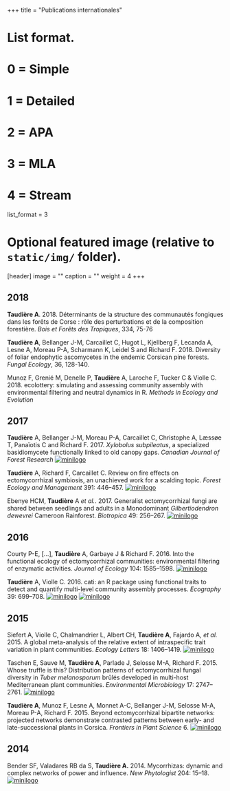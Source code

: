 +++
title = "Publications internationales"

# List format.
#   0 = Simple
#   1 = Detailed
#   2 = APA
#   3 = MLA
#   4 = Stream
list_format = 3

# Optional featured image (relative to `static/img/` folder).
[header]
image = ""
caption = ""
weight = 4
+++

## 2018 

**Taudière A**. 2018. Déterminants de la structure des communautés fongiques dans les forêts de Corse : rôle des perturbations et de la composition forestière.
*Bois et Forêts des Tropiques*, 334, 75-76  <a href="https://doi.org/10.19182/bft2017.334.a31493"><i class="fas fa-external-link-alt "></i></a> 
 

 **Taudière A**, Bellanger J-M, Carcaillet C, Hugot L, Kjellberg F, Lecanda A, Lesne A, Moreau P-A, Scharmann K, Leidel S and Richard F.  2018. Diversity of foliar endophytic ascomycetes in the endemic Corsican pine forests. *Fungal Ecology*, 36, 128-140. <a href="https://www.researchgate.net/profile/Jean-Michel_Bellanger/publication/328305639_Diversity_of_foliar_endophytic_ascomycetes_in_the_endemic_Corsican_pine_forests_Supplementary_material/data/5bc58ec8299bf17a1c557d7b/Taudiere-2018-Fungal-Ecology-SM.pdf"><i class="far fa-file-pdf"></i></a> <a href="https://www.sciencedirect.com/science/article/abs/pii/S1754504818301818"><i class="fas fa-external-link-alt "></i></a> 
 

Munoz F, Grenié M, Denelle P, <strong>Taudière</strong> A, Laroche F, Tucker C &amp; Violle C. 2018. ecolottery: simulating and assessing community assembly with environmental filtering and neutral dynamics in R. <em>Methods in Ecology and Evolution</em> <a href="https://www.researchgate.net/publication/318635375_ecolottery_simulating_and_assessing_community_assembly_with_environmental_filtering_and_neutral_dynamics_in_R"><i class="far fa-file-pdf"></i></a> <a href="https://github.com/frmunoz/ecolottery"><i class="fab fa-github-square "></i></a> <!--[![minilogo](img/logo/external-link.svg)]()--> <!--[![minilogo](img/logo/logoAltmetric.svg)]()-->


## 2017

<strong>Taudière</strong> A, Bellanger J-M, Moreau P-A, Carcaillet C, Christophe A, Læssøe T, Panaïotis C and Richard F. 2017. <em>Xylobolus subpileatus</em>, a specialized basidiomycete functionally linked to old canopy gaps. <em>Canadian Journal of Forest Research</em> <a href="https://www.researchgate.net/publication/315787988_Xylobolus_subpileatus_a_specialized_basidiomycete_functionally_linked_to_old_canopy_gaps"><i class="far fa-file-pdf"></i></a> <a href="http://www.nrcresearchpress.com/doi/full/10.1139/cjfr-2016-0521"><i class="fas fa-external-link-alt "></i></a> <a href="https://www.altmetric.com/details/21259595"><img src="/img/logo/logoAltmetric.svg" alt="minilogo" /></a></p>

<strong>Taudière</strong> A, Richard F, Carcaillet C. Review on fire effects on ectomycorrhizal symbiosis, an unachieved work for a scalding topic. <em>Forest Ecology and Management</em> 391: 446–457. <a href="https://www.researchgate.net/publication/314094946_Review_on_fire_effects_on_ectomycorrhizal_symbiosis_an_unachieved_work_for_a_scalding_topic?ev=prf_high"><i class="far fa-file-pdf"></i></a> <a href="http://www.sciencedirect.com/science/article/pii/S0378112716308787"><i class="fas fa-external-link-alt "></i></a> <a href="https://www.altmetric.com/details/17066940"><img src="/img/logo/logoAltmetric.svg" alt="minilogo" /></a> <a href="https://hal.archives-ouvertes.fr/hal-01485947v1"></a>

Ebenye HCM, <strong>Taudière</strong> A <em>et al.</em>. 2017. Generalist ectomycorrhizal fungi are shared between seedlings and adults in a Monodominant <em>Gilbertiodendron dewevrei</em> Cameroon Rainforest. <em>Biotropica</em> 49: 256–267. <a href="https://www.researchgate.net/publication/310812961_Ectomycorrhizal_fungi_are_shared_between_seedlings_and_adults_in_a_monodominant_Gilbertiodendron_dewevrei_rain_forest_in_Cameroon"><i class="far fa-file-pdf"></i></a> <a href="https://onlinelibrary.wiley.com/doi/10.1111/btp.12415/abstract"><i class="fas fa-external-link-alt "></i></a> <a href="https://www.altmetric.com/details/14433461"><img src="/img/logo/logoAltmetric.svg" alt="minilogo" /></a> <a href="https://hal.archives-ouvertes.fr/hal-01483153v1"><i class="fas fa-lock-open"></i></a>


## 2016

Courty P-E, […], <strong>Taudière</strong> A, Garbaye J &amp; Richard F. 2016. Into the functional ecology of ectomycorrhizal communities: environmental filtering of enzymatic activities. <em>Journal of Ecology</em> 104: 1585–1598. <a href="https://www.researchgate.net/publication/303858922_Into_the_functional_ecology_of_ectomycorrhizal_communities_Environmental_filtering_of_enzymatic_activities"><i class="far fa-file-pdf"></i></a> <a href="http://onlinelibrary.wiley.com/doi/10.1111/1365-2745.12633/full"><i class="fas fa-external-link-alt "></i></a> <a href="https://www.altmetric.com/details/9118229"><img src="/img/logo/logoAltmetric.svg" alt="minilogo" /></a> <a href="https://hal.archives-ouvertes.fr/hal-01359227v1"><i class="fas fa-lock-open"></i></a>


<strong>Taudière</strong> A, Violle C. 2016. cati: an R package using functional traits to detect and quantify multi-level community assembly processes. <em>Ecography</em> 39: 699–708. <a href="https://www.cefe.cnrs.fr/img/logo/D_INES/eq__IBiot/chercheurs/Adrien_taudiere/Taudiere2016_Ecography.pdf"><i class="far fa-file-pdf"></i></a> <a href="https://onlinelibrary.wiley.com/doi/10.1111/ecog.01433/pdf"><i class="fas fa-external-link-alt "></i></a> <a href="https://github.com/adrientaudiere/cati"><i class="fab fa-github-square "></i></a> <a href="https://cran.rstudio.com/web/packages/cati/index.html"><img src="/img/logo/R_logo.svg" alt="minilogo" /></a> <a href="https://wiley.altmetric.com/details/4091922"><img src="/img/logo/logoAltmetric.svg" alt="minilogo" /></a>

## 2015

Siefert A, Violle C, Chalmandrier L, Albert CH, <strong>Taudière A</strong>, Fajardo A, <em>et al.</em> 2015. A global meta-analysis of the relative extent of intraspecific trait variation in plant communities. <em>Ecology Letters</em> 18: 1406–1419. <a href="https://www.researchgate.net/publication/285176144_A_global_meta-analysis_of_the_relative_extent_of_intraspecific_trait_variation_in_plant_communities"><i class="far fa-file-pdf"></i></a> <a href="http://onlinelibrary.wiley.com/doi/10.1111/ele.12508/abstract"><i class="fas fa-external-link-alt "></i></a> <a href="https://www.altmetric.com/details/4563732"><img src="/img/logo/logoAltmetric.svg" alt="minilogo" /></a> <a href="https://hal.archives-ouvertes.fr/hal-01237101v1"><i class="fas fa-lock-open"></i></a>

Taschen E, Sauve M, <strong>Taudière A</strong>, Parlade J, Selosse M-A, Richard F. 2015. Whose truffle is this? Distribution patterns of ectomycorrhizal fungal diversity in <em>Tuber melanosporum</em> brûlés developed in multi-host Mediterranean plant communities. <em>Environmental Microbiology</em> 17: 2747–2761. <a href="https://www.cefe.cnrs.fr/img/logo/D_INES/eq__IBiot/chercheurs/Adrien_taudiere/Taschen2015_EnvMicro.pdf"><i class="far fa-file-pdf"></i></a> <a href="http://onlinelibrary.wiley.com/doi/10.1111/1462-2920.12741/abstract"><i class="fas fa-external-link-alt "></i></a> <a href="https://www.altmetric.com/details/3002207"><img src="/img/logo/logoAltmetric.svg" alt="minilogo" /></a>


<strong>Taudière A</strong>, Munoz F, Lesne A, Monnet A-C, Bellanger J-M, Selosse M-A, Moreau P-A, Richard F. 2015. Beyond ectomycorrhizal bipartite networks: projected networks demonstrate contrasted patterns between early- and late-successional plants in Corsica. <em>Frontiers in Plant Science</em> 6. <a href="https://www.cefe.cnrs.fr/img/logo/D_INES/eq__IBiot/chercheurs/Adrien_taudiere/Taudiere2015_FrontPlantesScience.pdf"><i class="far fa-file-pdf"></i></a> <a href="http://journal.frontiersin.org/article/10.3389/fpls.2015.00881/full"><i class="fas fa-external-link-alt "></i></a> <a href="https://www.altmetric.com/details/4653144"><img src="/img/logo/logoAltmetric.svg" alt="minilogo" /></a> <a href="https://hal.archives-ouvertes.fr/hal-01266358v1"><i class="fas fa-lock-open"></i></a>


## 2014

Bender SF, Valadares RB da S, <strong>Taudière A.</strong> 2014. Mycorrhizas: dynamic and complex networks of power and influence. <em>New Phytologist</em> 204: 15–18. <a href="https://www.cefe.cnrs.fr/img/logo/D_INES/eq__IBiot/chercheurs/Adrien_taudiere/Bender2014_NewPhyt.pdf"><i class="far fa-file-pdf"></i></a> <a href="http://onlinelibrary.wiley.com/doi/10.1111/nph.12991/full"><i class="fas fa-external-link-alt "></i></a> <a href="https://www.altmetric.com/details/2630460"><img src="/img/logo/logoAltmetric.svg" alt="minilogo" />

